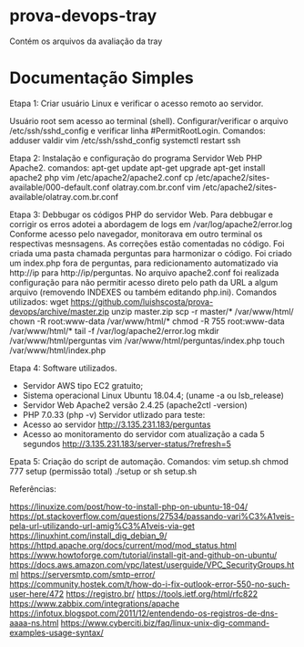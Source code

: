 # prova-devops-tray
Contém os arquivos da avaliação da tray

# Documentação Simples

Etapa 1: Criar usuário Linux e verificar o acesso remoto ao servidor.
 
  Usuário root sem acesso ao terminal (shell).
  Configurar/verificar o arquivo /etc/ssh/sshd_config e verificar linha #PermitRootLogin.
  Comandos:
    adduser valdir
    vim /etc/ssh/sshd_config
    systemctl restart ssh

Etapa 2: Instalação e configuração do programa Servidor Web PHP Apache2.
  comandos:
    apt-get update
    apt-get upgrade
    apt-get install apache2 php
    vim /etc/apache2/apache2.conf
    cp /etc/apache2/sites-available/000-default.conf olatray.com.br.conf
    vim /etc/apache2/sites-available/olatray.com.br.conf

Etapa 3: Debbugar os códigos PHP do servidor Web.
  Para debbugar e corrigir os erros adotei a abordagem de logs em /var/log/apache2/error.log
  Conforme acesso pelo navegador, monitorava em outro terminal os respectivas mesnsagens.
  As correções estão comentadas no código. Foi criada uma pasta chamada perguntas para harmonizar o código.
  Foi criado um index.php fora de perguntas, para redicionamento automatizado via http://ip para http://ip/perguntas.
  No arquivo apache2.conf foi realizada configuração para não permitir acesso direto pelo path da URL a algum arquivo (removendo INDEXES ou também editando php.ini).
  Comandos utilizados:
    wget https://github.com/luishscosta/prova-devops/archive/master.zip
    unzip master.zip
    scp -r master/* /var/www/html/
    chown -R root:www-data /var/www/html/*
    chmod -R 755 root:www-data /var/www/html/*
    tail -f /var/log/apache2/error.log
    mkdir /var/www/html/perguntas
    vim /var/www/html/perguntas/index.php
    touch /var/www/html/index.php
  
Etapa 4: Software utilizados.
  - Servidor AWS tipo EC2 gratuito;
  - Sistema operacional Linux Ubuntu 18.04.4; (uname -a ou lsb_release)
  - Servidor Web Apache2 versão 2.4.25 (apache2ctl -version)
  - PHP 7.0.33 (php -v)
  Servidor utlizado para teste:
  - Acesso ao servidor http://3.135.231.183/perguntas
  - Acesso ao monitoramento do servidor com atualização a cada 5 segundos http://3.135.231.183/server-status/?refresh=5
  
Epata 5: Criação do script de automação.
  Comandos:
    vim setup.sh
    chmod 777 setup (permissão total)
    ./setup or sh setup.sh
  
Referências:
  
  https://linuxize.com/post/how-to-install-php-on-ubuntu-18-04/
  https://pt.stackoverflow.com/questions/27534/passando-vari%C3%A1veis-pela-url-utilizando-url-amig%C3%A1veis-via-get
  https://linuxhint.com/install_dig_debian_9/
  https://httpd.apache.org/docs/current/mod/mod_status.html
  https://www.howtoforge.com/tutorial/install-git-and-github-on-ubuntu/
  https://docs.aws.amazon.com/vpc/latest/userguide/VPC_SecurityGroups.html
  https://serversmtp.com/smtp-error/
  https://community.hostek.com/t/how-do-i-fix-outlook-error-550-no-such-user-here/472
  https://registro.br/
  https://tools.ietf.org/html/rfc822
  https://www.zabbix.com/integrations/apache
  https://infotux.blogspot.com/2011/12/entendendo-os-registros-de-dns-aaaa-ns.html
  https://www.cyberciti.biz/faq/linux-unix-dig-command-examples-usage-syntax/



  
